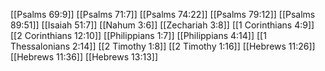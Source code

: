 [[Psalms 69:9]]
[[Psalms 71:7]]
[[Psalms 74:22]]
[[Psalms 79:12]]
[[Psalms 89:51]]
[[Isaiah 51:7]]
[[Nahum 3:6]]
[[Zechariah 3:8]]
[[1 Corinthians 4:9]]
[[2 Corinthians 12:10]]
[[Philippians 1:7]]
[[Philippians 4:14]]
[[1 Thessalonians 2:14]]
[[2 Timothy 1:8]]
[[2 Timothy 1:16]]
[[Hebrews 11:26]]
[[Hebrews 11:36]]
[[Hebrews 13:13]]
